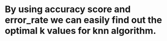 # By using accuracy score and error_rate we can easily find out  the optimal k values for knn algorithm.
